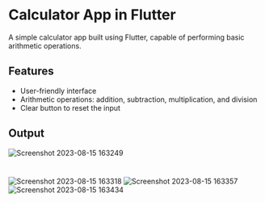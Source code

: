 # Calculator App in Flutter

A simple calculator app built using Flutter, capable of performing basic arithmetic operations.

## Features
- User-friendly interface
- Arithmetic operations: addition, subtraction, multiplication, and division
- Clear button to reset the input

## Output

![Screenshot 2023-08-15 163249](https://github.com/Shital1471/Bharat_Intern/assets/114605853/f9a3b991-e8ca-404b-b5a7-e7cacb012baf) 
#
![Screenshot 2023-08-15 163318](https://github.com/Shital1471/Bharat_Intern/assets/114605853/f986b1db-a58b-4142-be3a-adcef3da390c)
![Screenshot 2023-08-15 163357](https://github.com/Shital1471/Bharat_Intern/assets/114605853/b7d2ddce-a4d9-425b-beed-a756b32ea598)
![Screenshot 2023-08-15 163434](https://github.com/Shital1471/Bharat_Intern/assets/114605853/e88e64da-19c7-414f-a9b2-aaff5df036f1)
